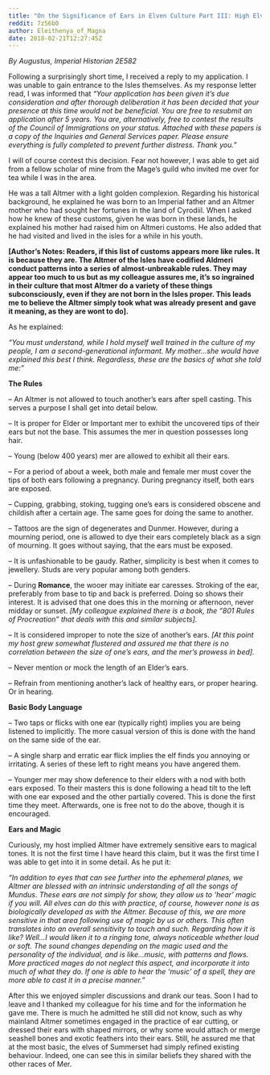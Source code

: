```yaml
---
title: "On the Significance of Ears in Elven Culture Part III: High Elves"
reddit: 7z56b0
author: Eleithenya_of_Magna
date: 2018-02-21T12:27:45Z
---
```


*By Augustus, Imperial Historian 2E582*

Following a surprisingly short time, I received a reply to my application. I was unable to gain entrance to the Isles themselves. As my response letter read, I was informed that *“Your application has been given it’s due consideration and after thorough deliberation it has been decided that your presence at this time would not be beneficial. You are free to resubmit an application after 5 years. You are, alternatively, free to contest the results of the Council of Immigrations on your status. Attached with these papers is a copy of the Inquiries and General Services paper. Please ensure everything is fully completed to prevent further distress. Thank you.”*

I will of course contest this decision. Fear not however, I was able to get aid from a fellow scholar of mine from the Mage’s guild who invited me over for tea while I was in the area.

He was a tall Altmer with a light golden complexion. Regarding his historical background, he explained he was born to an Imperial father and an Altmer mother who had sought her fortunes in the land of Cyrodiil. When I asked how he knew of these customs, given he was born in these lands, he explained his mother had raised him on Altmeri customs. He also added that he had visited and lived in the isles for a while in his youth.

**[Author’s Notes: Readers, if this list of customs appears more like rules. It is because they are. The Altmer of the Isles have codified Aldmeri conduct patterns into a series of almost-unbreakable rules. They may appear too much to us but as my colleague assures me, it’s so ingrained in their culture that most Altmer do a variety of these things subconsciously, even if they are not born in the Isles proper. This leads me to believe the Altmer simply took what was already present and gave it meaning, as they are wont to do].**

As he explained:

*“You must understand, while I hold myself well trained in the culture of my people, I am a second-generational informant. My mother...she would have explained this best I think. Regardless, these are the basics of what she told me:”*

**The Rules**

– An Altmer is not allowed to touch another’s ears after spell casting. This serves a purpose I shall get into detail below.

– It is proper for Elder or Important mer to exhibit the uncovered tips of their ears but not the base. This assumes the mer in question possesses long hair.

– Young (below 400 years) mer are allowed to exhibit all their ears.

– For a period of about a week, both male and female mer must cover the tips of both ears following a pregnancy. During pregnancy itself, both ears are exposed.

– Cupping, grabbing, stoking, tugging one’s ears is considered obscene and childish after a certain age. The same goes for doing the same to another.

– Tattoos are the sign of degenerates and Dunmer. However, during a mourning period, one is allowed to dye their ears completely black as a sign of mourning. It goes without saying, that the ears must be exposed.

– It is unfashionable to be gaudy. Rather, simplicity is best when it comes to jewellery. Studs are very popular among both genders.

– During **Romance**, the wooer may initiate ear caresses. Stroking of the ear, preferably from base to tip and back is preferred. Doing so shows their interest. It is advised that one does this in the morning or afternoon, never midday or sunset. *[My colleague explained there is a book, the “801 Rules of Procreation” that deals with this and similar subjects].*

– It is considered improper to note the size of another’s ears. *[At this point my host grew somewhat flustered and assured me that there is no correlation between the size of one’s ears, and the mer’s prowess in bed].*

– Never mention or mock the length of an Elder’s ears.

– Refrain from mentioning another’s lack of healthy ears, or proper hearing. Or in hearing.

**Basic Body Language**

– Two taps or flicks with one ear (typically right) implies you are being listened to implicitly. The more casual version of this is done with the hand on the same side of the ear.

– A single sharp and erratic ear flick implies the elf finds you annoying or irritating. A series of these left to right means you have angered them.

– Younger mer may show deference to their elders with a nod with both ears exposed. To their masters this is done following a head tilt to the left with one ear exposed and the other partially covered. This is done the first time they meet. Afterwards, one is free not to do the above, though it is encouraged.

**Ears and Magic**

Curiously, my host implied Altmer have extremely sensitive ears to magical tones. It is not the first time I have heard this claim, but it was the first time I was able to get into it in some detail. As he put it:

*“In addition to eyes that can see further into the ephemeral planes, we Altmer are blessed with an intrinsic understanding of all the songs of Mundus. These ears are not simply for show, they allow us to ‘hear’ magic if you will. All elves can do this with practice, of course, however none is as biologically developed as with the Altmer. Because of this, we are more sensitive in that area following use of magic by us or others. This often translates into an overall sensitivity to touch and such. Regarding how it is like? Well...I would liken it to a ringing tone, always noticeable whether loud or soft. The sound changes depending on the magic used and the personality of the individual, and is like...music, with patterns and flows. More practiced mages do not neglect this aspect, and incorporate it into much of what they do. If one is able to hear the ‘music’ of a spell, they are more able to cast it in a precise manner.”*

After this we enjoyed simpler discussions and drank our teas. Soon I had to leave and I thanked my colleague for his time and for the information he gave me. There is much he admitted he still did not know, such as why mainland Altmer sometimes engaged in the practice of ear cutting, or dressed their ears with shaped mirrors, or why some would attach or merge seashell bones and exotic feathers into their ears. Still, he assured me that at the most basic, the elves of Summerset had simply refined existing behaviour. Indeed, one can see this in similar beliefs they shared with the other races of Mer.
